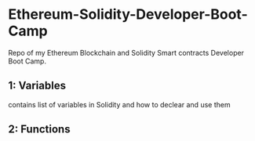 # Ethereum-Solidity-Developer-Boot-Camp

Repo of my Ethereum Blockchain and Solidity Smart contracts Developer Boot Camp. 

## 1: Variables
contains list of variables in Solidity and how to declear and use them
## 2: Functions
